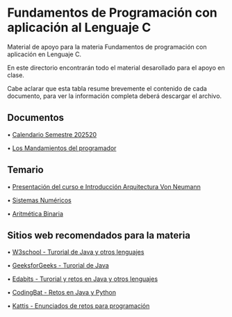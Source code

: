 # Fundamentos de Programación con aplicación al Lenguaje C

Material de apoyo para la materia Fundamentos de programación con aplicación en Lenguaje C.

En este directorio encontrarán todo el material desarollado para el apoyo en clase. 	

Cabe aclarar que esta tabla resume brevemente el contenido de cada documento, para ver la información completa deberá descargar el archivo.

## Documentos	

  • [Calendario Semestre 202520](Calendario_Académico_202520.pdf) 

  • [Los Mandamientos del programador](https://www.canva.com/design/DAGLDNHOZ0A/tjMNPkM1jW5kIDijSATwRA/edit?utm_content=DAGLDNHOZ0A&utm_campaign=designshare&utm_medium=link2&utm_source=sharebutton)



## Temario
  
  • [Presentación del curso e Introducción Arquitectura Von Neumann](Slides/1_Presentacion&VonNeumann.pptx)

  • [Sistemas Numéricos](Slides/2_Representacion&Conversiones.pptx)

  • [Aritmética Binaria](Slides/3_Aritmetica_del_computador.pptx)  


## Sitios web recomendados para la materia

  • [W3school - Turorial de Java y otros lenguajes](https://www.w3schools.com/java/default.asp)

  • [GeeksforGeeks - Turorial de Java](https://www.geeksforgeeks.org/java/?ref=outind)

  • [Edabits - Turorial y retos en Java y otros lenguajes](https://edabit.com/challenges/java)

  • [CodingBat - Retos en Java y Python](https://codingbat.com/java)

  • [Kattis - Enunciados de retos para programación](https://open.kattis.com/problems)


